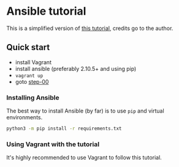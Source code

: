 # Ansible tutorial

This is a simplified version of [this tutorial](https://github.com/leucos/ansible-tuto), credits go to the author.

## Quick start

- install Vagrant
- install ansible (preferably 2.10.5+ and using pip)
- `vagrant up`
- goto [step-00](./step-00/README.md)


### Installing Ansible

The best way to install Ansible (by far) is to use `pip` and virtual
environments.

```bash
python3 -m pip install -r requirements.txt
```

### Using Vagrant with the tutorial

It's highly recommended to use Vagrant to follow this tutorial.
